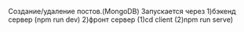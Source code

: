 
Создание/удаление постов.(MongoDB)
Запускается через 1)бэкенд сервер (npm run dev) 
                  2)фронт сервер (1)cd client (2)npm run serve)
